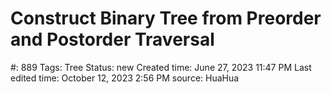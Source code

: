 # Construct Binary Tree from Preorder and Postorder Traversal

#: 889
Tags: Tree
Status: new
Created time: June 27, 2023 11:47 PM
Last edited time: October 12, 2023 2:56 PM
source: HuaHua